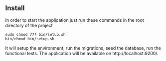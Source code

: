 ## Install

In order to start the application just run these commands in the root directory of the project

```
sudo chmod 777 bin/setup.sh
bin/chmod bin/setup.sh
```

It will setup the environment, run the migrations, seed the database, run the functional tests. 
The application will be available on http://localhost:9200/.

